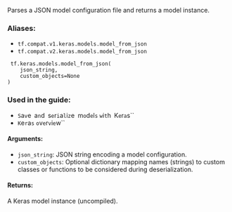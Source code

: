 Parses a JSON model configuration file and returns a model instance.
### Aliases:
- `tf.compat.v1.keras.models.model_from_json`
- `tf.compat.v2.keras.models.model_from_json`

```
 tf.keras.models.model_from_json(
    json_string,
    custom_objects=None
)
```
### Used in the guide:
- ``S``a``v``e`` ``a``n``d`` ``s``e``r``i``a``l``i``z``e`` ``m``o``d``e``l``s`` ``w``i``t``h`` ``K``e``r``a``s``
- ``K``e``r``a``s`` ``o``v``e``r``v``i``e``w``
#### Arguments:
- `json_string`: JSON string encoding a model configuration.
- `custom_objects`: Optional dictionary mapping names (strings) to custom classes or functions to be considered during deserialization.
#### Returns:
A Keras model instance (uncompiled).
